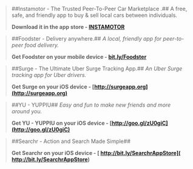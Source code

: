 > ##Instamotor - The Trusted Peer-To-Peer Car Marketplace .##
> A free, safe, and friendly app to buy & sell local cars between individuals.
> 
> **Download it in the app store - [INSTAMOTOR](https://itunes.apple.com/WebObjects/MZStore.woa/wa/viewSoftware?id=929373823)**

> ##Foodster - Delivery anywhere.##
> _A local, friendly app for peer-to-peer food delivery._
> 
> **Get Foodster on your mobile device - [bit.ly/Foodster](http://bit.ly/Foodster)**

> ##Surge - The Ultimate Uber Surge Tracking App.##
> _An Uber Surge tracking app for Uber drivers._
>
> **Get Surge on your iOS device - [http://surgeapp.org](http://surgeapp.org)**

> ##YU - YUPPIU##
> _Easy and fun to make new friends and more around you._
> 
> **Get YU - YUPPIU on your iOS device - [http://goo.gl/zU0giC](http://goo.gl/zU0giC)**

> ##Searchr - Action and Search Made Simple##
>
> **Get Searchr on your iOS device - [
http://bit.ly/SearchrAppStore](
http://bit.ly/SearchrAppStore)**